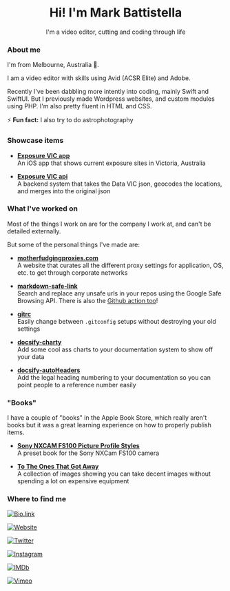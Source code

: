 <div align="center">

# Hi! I'm Mark Battistella

I'm a video editor, cutting and coding through life

</div>

### About me

I'm from Melbourne, Australia 🦘.

I am a video editor with skills using Avid (ACSR Elite) and Adobe.

Recently I've been dabbling more intently into coding, mainly Swift and SwiftUI. But I previously made Wordpress websites, and custom modules using PHP. I'm also pretty fluent in HTML and CSS.

:zap: **Fun fact:** I also try to do astrophotography

### Showcase items

- [**Exposure VIC app**](https://github.com/markbattistella/exposure-vic)<br>An iOS app that shows current exposure sites in Victoria, Australia

- [**Exposure VIC api**](https://github.com/markbattistella/exposure-vic-api)<br>A backend system that takes the Data VIC json, geocodes the locations, and merges into the original json

### What I've worked on

Most of the things I work on are for the company I work at, and can't be detailed externally.

But some of the personal things I've made are:

- [**motherfudgingproxies.com**](https://motherfudgingproxies.com/)<br>A website that curates all the different proxy settings for application, OS, etc. to get through corporate networks

- [**markdown-safe-link**](https://markbattistella.github.io/markdown-safe-link-docs/)<br>Search and replace any unsafe urls in your repos using the Google Safe Browsing API. There is also the [Github action too](https://github.com/marketplace/actions/markdown-safe-link-action)!

- [**gitrc**](https://github.com/markbattistella/gitrc)<br>Easily change between `.gitconfig` setups without destroying your old settings

- [**docsify-charty**](https://markbattistella.github.io/docsify-charty-docs/)<br>Add some cool ass charts to your documentation system to show off your data

- [**docsify-autoHeaders**](https://markbattistella.github.io/docsify-autoHeaders/)<br>Add the legal heading numbering to your documentation so you can point people to a reference number easily

### "Books"

I have a couple of "books" in the Apple Book Store, which really aren't books but it was a great learning experience on how to properly publish items.

- [**Sony NXCAM FS100 Picture Profile Styles**](https://books.apple.com/us/book/sony-nxcam-fs100-picture-profile-styles/id1028776054)<br>A preset book for the Sony NXCam FS100 camera

- [**To The Ones That Got Away**](https://books.apple.com/us/book/to-the-ones-that-got-away/id1028779304)<br>A collection of images showing you can take decent images without spending a lot on expensive equipment

### Where to find me

[![Bio.link](https://img.shields.io/badge/bio.link-markbattistella-ff5858?style=for-the-badge&logo=amp)](https://bio.link/markbattistella)

[![Website](https://img.shields.io/badge/website-markbattistellafilms.com-0076D6?style=for-the-badge&logo=internetexplorer)](https://markbattistellafilms.com)

[![Twitter](https://img.shields.io/badge/Twitter-@markbattistella-1DA1F2?style=for-the-badge&logo=twitter)](https://twitter.com/markbattistella)

[![Instagram](https://img.shields.io/badge/Instagram-@markbattistella-E4405F?style=for-the-badge&logo=instagram)](https://www.instagram.com/markbattistella)

[![IMDb](https://img.shields.io/badge/IMDb-Mark%20Battistella-F5C518?style=for-the-badge&logo=imdb)](https://www.imdb.com/name/nm6546525)

[![Vimeo](https://img.shields.io/badge/Vimeo-@markbattistella-1AB7EA?style=for-the-badge&logo=vimeo)](https://vimeo.com/markbattistella)

